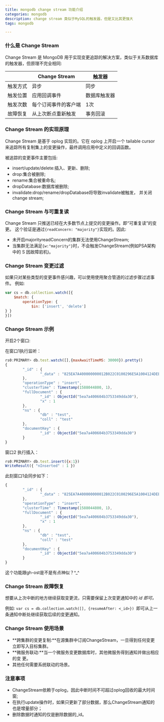 ```yaml
---
title: mongodb change stream 功能介绍
categories: mongodb
description: change stream 类似于MySQL的触发器，但是又比其更强大
tags: mongodb                                                          

---
```


### 什么是 Change Stream

Change Stream 是 MongoDB 用于实现变更追踪的解决方案，类似于关系数据库的触发器，但原理不完全相同:

|          | Change Stream        | 触发器       |
| -------- | -------------------- | ------------ |
| 触发方式 | 异步                 | 同步         |
| 触发位置 | 应用回调事件         | 数据库触发器 |
| 触发次数 | 每个订阅事件的客户端 | 1次          |
| 故障恢复 | 从上次断点重新触发   | 事务回滚     |



### Change Stream 的实现原理

Change Stream 是基于 oplog 实现的。它在 oplog 上开启一个 tailable cursor 来追踪所有复制集上的变更操作，最终调用应用中定义的回调函数。

被追踪的变更事件主要包括:

- insert/update/delete:插入、更新、删除;
- drop:集合被删除;
- rename:集合被重命名;
- dropDatabase:数据库被删除;
- invalidate:drop/rename/dropDatabase将导致invalidate被触发， 并关闭 change stream;

### Change Stream 与可重复读

Change Stream 只推送已经在大多数节点上提交的变更操作。即“可重复读”的变更。 这个验证是通过` {readConcern: "majority"} `实现的。因此:

- 未开启majorityreadConcern的集群无法使用ChangeStream;
- 当集群无法满足`{w:"majority"}`时，不会触发ChangeStream(例如PSA架构中的 S 因故障宕机)。

### Change Stream 变更过滤

如果只对某些类型的变更事件感兴趣，可以使用使用聚合管道的过滤步骤过滤事件。
例如:

```js
var cs = db.collection.watch([{
    $match: {
        operationType: {
            $in: ['insert', 'delete']
} }
}])
```

### Change Stream 示例

开启2个窗口:

在窗口1执行监听：

```js
rs0:PRIMARY> db.test.watch([],{maxAwaitTimeMS: 30000}).pretty()
{
        "_id" : {
                "_data" : "825EA7A400000000012B022C0100296E5A1004124DEBF980784545948639CB6F3A779146645F696400645EA7A400604B3753349DDA300004"
        },
        "operationType" : "insert",
        "clusterTime" : Timestamp(1588044800, 1),
        "fullDocument" : {
                "_id" : ObjectId("5ea7a400604b3753349dda30"),
                "x" : 1
        },
        "ns" : {
                "db" : "test",
                "coll" : "test"
        },
        "documentKey" : {
                "_id" : ObjectId("5ea7a400604b3753349dda30")
        }
}
```

窗口2 执行插入：

```js
rs0:PRIMARY> db.test.insert({x:1})
WriteResult({ "nInserted" : 1 })
```

此刻窗口1会同步如下：

```js
{
        "_id" : {
                "_data" : "825EA7A400000000012B022C0100296E5A1004124DEBF980784545948639CB6F3A779146645F696400645EA7A400604B3753349DDA300004"
        },
        "operationType" : "insert",
        "clusterTime" : Timestamp(1588044800, 1),
        "fullDocument" : {
                "_id" : ObjectId("5ea7a400604b3753349dda30"),
                "x" : 1
        },
        "ns" : {
                "db" : "test",
                "coll" : "test"
        },
        "documentKey" : {
                "_id" : ObjectId("5ea7a400604b3753349dda30")
        }
}
```

这个功能跟gh-ost是不是有点神似？^_^

### Change Stream 故障恢复

想要从上次中断的地方继续获取变更流，只需要保留上次变更通知中的 _id 即可。_

例如:
`var cs = db.collection.watch([], {resumeAfter: <_id>}) `即可从上一条通知中断处继续获取后续的变更通知。

### Change Stream 使用场景

- **跨集群的变更复制:**在源集群中订阅ChangeStream，一旦得到任何变更立即写入目标集群。
- **微服务联动:**当一个微服务变更数据库时，其他微服务得到通知并做出相应的变 更。
- 其他任何需要系统联动的场景。

### 注意事项

- ChangeStream依赖于oplog，因此中断时间不可超过oplog回收的最大时间窗;
- 在执行update操作时，如果只更新了部分数据，那么ChangeStream通知的也是增量部分；
- 删除数据时通知的仅是删除数据的_id。
